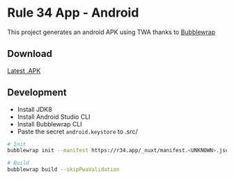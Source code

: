 # Rule 34 App - Android

This project generates an android APK using TWA thanks to [Bubblewrap](https://github.com/GoogleChromeLabs/bubblewrap)

## Download

[Latest .APK](src/app-release-signed.apk)

## Development

- Install JDK8
- Install Android Studio CLI
- Install Bubblewrap CLI
- Paste the secret `android.keystore` to .src/

```sh
# Init
bubblewrap init --manifest https://r34.app/_nuxt/manifest.<UNKNOWN>.json

# Build
bubblewrap build --skipPwaValidation
```
